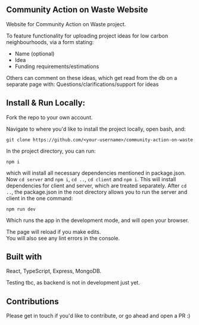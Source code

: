 ## Community Action on Waste Website

Website for Community Action on Waste project.

To feature functionality for uploading project ideas for low carbon neighbourhoods, via a form stating:

- Name (optional)
- Idea
- Funding requirements/estimations

Others can comment on these ideas, which get read from the db on a separate page with:
Questions/clarifications/support for ideas

## Install & Run Locally:

Fork the repo to your own account.

Navigate to where you'd like to install the project locally, open bash, and:

```
git clone https://github.com/<your-username>/community-action-on-waste
```

In the project directory, you can run:

```
npm i
```

which will install all necessary dependencies mentioned in package.json.
Now `cd server` and `npm i`, `cd ..`, `cd client` and `npm i`.
This will install dependencies for client and server, which are treated separately. After `cd ..`, the package.json in the root directory allows you to run the server and client in the one command:

```
npm run dev
```

Which runs the app in the development mode, and will open your browser.<br />

The page will reload if you make edits.<br />
You will also see any lint errors in the console.

## Built with

React, TypeScript, Express, MongoDB.

Testing tbc, as backend is not in development just yet.

## Contributions

Please get in touch if you'd like to contribute, or go ahead and open a PR :)
